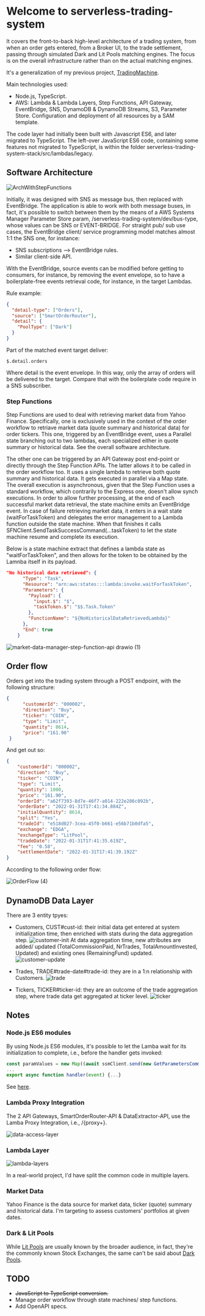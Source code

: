 # Welcome to serverless-trading-system

It covers the front-to-back high-level architecture of a trading system, from when an order gets entered, from a Broker UI, to the trade settlement, passing through simulated Dark and Lit Pools matching engines. The focus is on the overall infrastructure rather than on the actual matching engines. 

It's a generalization of my previous project, [TradingMachine](https://github.com/NicolaNardino/TradingMachine).

Main technologies used:
- Node.js, TypeScript.
- AWS: Lambda & Lambda Layers, Step Functions, API Gateway, EventBridge, SNS, DynamoDB & DynamoDB Streams, S3, Parameter Store. Configuration and deployment of all resources by a SAM template.

The code layer had initially been built with Javascript ES6, and later migrated to TypeScript. The left-over JavaScript ES6 code, containing some features not migrated to TypeScript, is within the folder serverless-trading-system-stack/src/lambdas/legacy.

## Software Architecture

![ArchWithStepFunctions](https://user-images.githubusercontent.com/8766989/196050274-03998007-d187-425d-9393-9cd0ebbfdef3.jpg)

Initially, it was designed with SNS as message bus, then replaced with EventBridge. The application is able to work with both message buses, in fact, it's possible to switch between them by the means of a AWS Systems Manager Parameter Store param, /serverless-trading-system/dev/bus-type, whose values can be SNS or EVENT-BRIDGE. For straight pub/ sub use cases, the EventBridge client/ service programming model matches almost 1:1 the SNS one, for instance: 

- SNS subscriptions --> EventBridge rules.
- Similar client-side API.

With the EventBridge, source events can be modified before getting to consumers, for instance, by removing the event envelope, so to have a boilerplate-free events retrieval code, for instance, in the target Lambdas. 

Rule example:
```json
{
  "detail-type": ["Orders"],
  "source": ["SmartOrderRouter"],
  "detail": {
    "PoolType": ["Dark"]
  }
}
```

Part of the matched event target deliver:
```unix![market-data-manager-step-function-api (1)](https://user-images.githubusercontent.com/8766989/198897598-678ca9dc-d806-48fe-b375-def561d742bd.jpg)
$.detail.orders
```
Where detail is the event envelope. In this way, only the array of orders will be delivered to the target. Compare that with the boilerplate code require in a SNS subscriber.

### Step Functions

Step Functions are used to deal with retrieving market data from Yahoo Finance. 
Specifically, one is exclusively used in the context of the order workflow to retriave market data (quote summary and historical data) for order tickers. This one, triggered by an EventBridge event, uses a Parallel state branching out to two lambdas, each specialized either in quote summary or historical data. See the overall software architecture.
 
The other one can be triggered by an API Gateway post end-point or directly through the Step Function APIs. The latter allows it to be called in the order workflow too. It uses a single lambda to retrieve both quote summary and historical data. It gets executed in parallel via a Map state. The overall execution is asynchronous, given that the Step Function uses a standard workflow, which contrarily to the Express one, doesn't allow synch executions. In order to allow further processing, at the end of each successful market data retrieval, the state machine emits  an EventBridge event. 
In case of failure retrieving market data, it enters in a wait state (waitForTaskToken) and delegates the error management to a Lambda function outside the state machine. When that finishes it calls SFNClient.SendTaskSuccessCommand(...taskToken) to let the state machine resume and complete its execution. 

Below is a state machine extract that defines a lambda state as "waitForTaskToken", and then allows for the token to be obtained by the Lamnba itself in its payload. 

```json
"No historical data retrieved": {
      "Type": "Task",
      "Resource": "arn:aws:states:::lambda:invoke.waitForTaskToken",
      "Parameters": {
        "Payload": {
          "input.$": "$",
          "taskToken.$": "$$.Task.Token"
        },
        "FunctionName": "${NoHistoricalDataRetrievedLambda}"
      },
      "End": true
    }
```

![market-data-manager-step-function-api drawio (1)](https://user-images.githubusercontent.com/8766989/209447628-524fea9b-a945-4813-b299-872f2f73d3ea.png)


## Order flow

Orders get into the trading system through a POST endpoint, with the following structure:

```json
{
      "customerId": "000002",
      "direction": "Buy",
      "ticker": "COIN",
      "type": "Limit",
      "quantity": 8614,
      "price": "161.90"
 }
```

And get out so:

```json
{
    "customerId": "000002",
    "direction": "Buy",
    "ticker": "COIN",
    "type": "Limit",
    "quantity": 1000,
    "price": "161.90",
    "orderId": "a62f7393-8d7e-46f7-a014-222e286c092b",
    "orderDate": "2022-01-31T17:41:34.884Z",
    "initialQuantity": 8614,
    "split": "Yes",
    "tradeId": "e518d027-3cea-45f0-b661-e56b71b0dfa5",
    "exchange": "EDGA",
    "exchangeType": "LitPool",
    "tradeDate": "2022-01-31T17:41:35.619Z",
    "fee": "0.58",
    "settlementDate": "2022-01-31T17:41:39.192Z"
}
```

According to the following order flow:

![OrderFlow (4)](https://user-images.githubusercontent.com/8766989/153770432-69f151e2-face-45de-8d72-0b5cc5551314.jpg)

## DynamoDB Data Layer

There are 3 entity tpyes:
- Customers, CUST#cust-id: their initial data get entered at system initialization time, then enriched with stats during the data aggregation step.
      ![customer-init](https://user-images.githubusercontent.com/8766989/152694585-c5ab7037-0954-4a8a-af28-4fdd046368d5.png)
      At data aggregation time, new attributes are added/ updated (TotalCommissionPaid, NrTrades, TotalAmountInvested, Updated) and exixting ones (RemainingFund) updated.
      ![customer-update](https://user-images.githubusercontent.com/8766989/152694587-a1a6fcf4-198e-4418-80cf-3435073fff80.png)
     
- Trades, TRADE#trade-date#trade-id: they are in a 1:n relationship with Customers.
      ![trade](https://user-images.githubusercontent.com/8766989/152694589-f1440cde-2383-49b2-b55a-26c0a0022479.png)
      
- Tickers, TICKER#ticker-id: they are an outcome of the trade aggregation step, where trade data get aggregated at ticker level.
      ![ticker](https://user-images.githubusercontent.com/8766989/152694588-a1a7e492-5139-4dc6-9e4e-9422eaad8e47.png)

## Notes

### Node.js ES6 modules
By using Node.js ES6 modules, it's possible to let the Lamba wait for its initialization to complete, i.e., before the handler gets invoked:

```javascript
const paramValues = new Map((await ssmClient.send(new GetParametersCommand({Names: ['/darkpool/dev/order-dispatcher-topic-arn', '/darkpool/dev/darkpools']}))).Parameters.map(p => [p.Name, p.Value]));
...
export async function handler(event) {...}
```
See [here](https://aws.amazon.com/blogs/compute/using-node-js-es-modules-and-top-level-await-in-aws-lambda/).

### Lambda Proxy Integration
The 2 API Gateways, SmartOrderRouter-API & DataExtractor-API, use the Lamba Proxy Integration, i.e., /{proxy+}. 

![data-access-layer](https://user-images.githubusercontent.com/8766989/152656258-b3a5b64c-20f5-485b-8bf5-2d741e7635fa.jpg)

### Lambda Layer
![lambda-layers](https://user-images.githubusercontent.com/8766989/152656253-62478427-945a-48e4-b36b-ce0f648f50e0.jpg)

In a real-world project, I'd have split the common code in multiple layers.

### Market Data
Yahoo Finance is the data source for market data, ticker (quote) summary and historical data. 
I'm targeting to assess customers' portfolios at given dates.

### Dark & Lit Pools
While [Lit Pools](https://en.wikipedia.org/wiki/Lit_pool) are usually known by the broader audience, in fact, they're the commonly known Stock Exchanges, the same can't be said about [Dark Pools](https://en.wikipedia.org/wiki/Dark_pool).



## TODO

- ~~JavaScript to TypeScript conversion.~~
- Manage order workflow through state machines/ step functions.
- Add OpenAPI specs.
